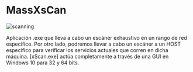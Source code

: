 # MassXsCan


![scanning](https://user-images.githubusercontent.com/92258683/171418125-2901e1b6-0b02-447b-b04b-9b8326127657.png)


Aplicación .exe que lleva a cabo un escáner exhaustivo en un rango de red específico. Por otro lado, podremos llevar a cabo un escáner a un HOST específico para verificar los servicios actuales que corren en dicha máquina. [xScan.exe] actúa completamente a través de una GUI en Windows 10 para 32 y 64 bits.
